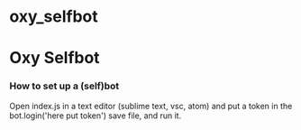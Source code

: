 # oxy_selfbot

# **Oxy Selfbot** 

### **How to set up a (self)bot**

Open index.js in a text editor (sublime text, vsc, atom) and put a token in the bot.login('here put token') save file, and run it. 
 

